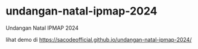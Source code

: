 # undangan-natal-ipmap-2024
Undangan Natal IPMAP 2024

lihat demo di https://sacodeofficial.github.io/undangan-natal-ipmap-2024/
